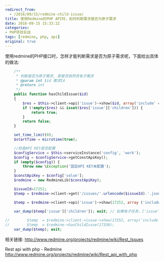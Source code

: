 ```yaml
---
redirect_from:
  - /2016/09/15/redmine-child-issue/
title: 使用Redmine的PHP API时，如何判断需求是否为原子需求
date: 2016-09-15 15:33:22
categories:
- PHP项目实战
tags: [redmine, php, api]
original: true
---
```


使用redmine的PHP接口时，怎样才能判断需求是否为原子需求呢，下面给出具体的做法:

```php
    /**
     * 判断是否为原子需求, 即是否依然含有子需求
     * @param int $id 需求Id
     * @return int
     */
    public function hasChildIssue($id)
    {
        $res = $this->client->api('issue')->show($id, array('include' => 'children'));
        if (!empty($res) && isset($res['issue']['children'])) {
            return true;
        }
        return false;
    }
```

```php
    set_time_limit(0);
    $startTime = microtime(true);

    //检查API KEY是否配置
    $configService = $this->serviceInstance('config', 'work');
    $config = $configService->getConstApiKey();
    if (empty($config)) {
        throw new \Exception('固定API KEY未配置');
    }
    $constApiKey = $config['value'];
    $redmine = new RedmineLib($constApiKey);

    $issueId=17252;
    $temp = $redmine->client->get('/issues/'.urlencode($issueId).'.json?'.http_build_query(array ('include' => 'children')));

    $temp = $redmine->client->api('issue')->show(17252, array ('include' => 'children'));
    
    var_dump($temp['issue']['children']); exit; // 如果有子任务，['issue']['children']字段不存在，否则['issue']['children']字段对应一个子数组

//        $temp  = $redmine->client->issue->show(17252, array('include' => 'children'));
//        $temp  = $redmine->hasChildIssue(17330);
    var_dump($temp); exit;
```

相关链接:
http://www.redmine.org/projects/redmine/wiki/Rest_Issues

Rest api with php - Redmine 
http://www.redmine.org/projects/redmine/wiki/Rest_api_with_php
